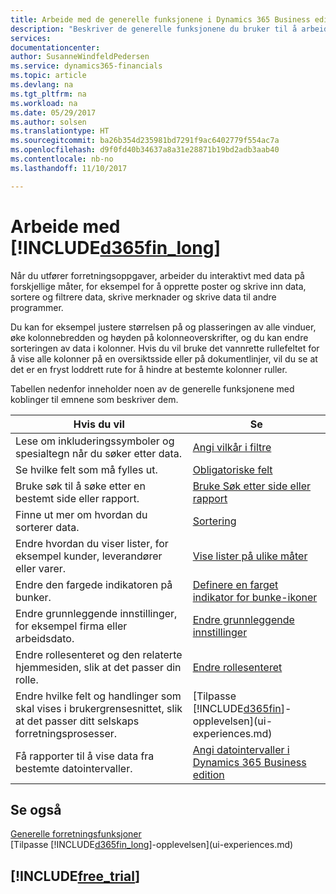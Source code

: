 ```yaml
---
title: Arbeide med de generelle funksjonene i Dynamics 365 Business edition | Microsoft-dokumentasjon
description: "Beskriver de generelle funksjonene du bruker til å arbeide med data i Dynamics 365, for eksempel angi verdier, sortere data og bytte visninger."
services: 
documentationcenter: 
author: SusanneWindfeldPedersen
ms.service: dynamics365-financials
ms.topic: article
ms.devlang: na
ms.tgt_pltfrm: na
ms.workload: na
ms.date: 05/29/2017
ms.author: solsen
ms.translationtype: HT
ms.sourcegitcommit: ba26b354d235981bd7291f9ac6402779f554ac7a
ms.openlocfilehash: d9f0fd40b34637a8a31e28871b19bd2adb3aab40
ms.contentlocale: nb-no
ms.lasthandoff: 11/10/2017

---
```

# <a name="working-with-included365finlongincludesd365finlongmdmd"></a>Arbeide med [!INCLUDE[d365fin_long](includes/d365fin_long_md.md)]
Når du utfører forretningsoppgaver, arbeider du interaktivt med data på forskjellige måter, for eksempel for å opprette poster og skrive inn data, sortere og filtrere data, skrive merknader og skrive data til andre programmer.

Du kan for eksempel justere størrelsen på og plasseringen av alle vinduer, øke kolonnebredden og høyden på kolonneoverskrifter, og du kan endre sorteringen av data i kolonner. Hvis du vil bruke det vannrette rullefeltet for å vise alle kolonner på en oversiktsside eller på dokumentlinjer, vil du se at det er en fryst loddrett rute for å hindre at bestemte kolonner ruller.

Tabellen nedenfor inneholder noen av de generelle funksjonene med koblinger til emnene som beskriver dem.

| Hvis du vil | Se |
| --- | --- |
| Lese om inkluderingssymboler og spesialtegn når du søker etter data. |[Angi vilkår i filtre](ui-enter-criteria-filters.md) |
| Se hvilke felt som må fylles ut. |[Obligatoriske felt](ui-mandatory-fields.md) |
| Bruke søk til å søke etter en bestemt side eller rapport. |[Bruke Søk etter side eller rapport](ui-search.md) |
| Finne ut mer om hvordan du sorterer data. |[Sortering](ui-sorting.md) |
| Endre hvordan du viser lister, for eksempel kunder, leverandører eller varer. |[Vise lister på ulike måter](across-display-lists-different-views.md) |
| Endre den fargede indikatoren på bunker. |[Definere en farget indikator for bunke-ikoner](ui-how-setup-colored-indicator-cues.md) |
| Endre grunnleggende innstillinger, for eksempel firma eller arbeidsdato. |[Endre grunnleggende innstillinger](ui-change-basic-settings.md) |
| Endre rollesenteret og den relaterte hjemmesiden, slik at det passer din rolle. |[Endre rollesenteret](change-role.md) |
| Endre hvilke felt og handlinger som skal vises i brukergrensesnittet, slik at det passer ditt selskaps forretningsprosesser. |[Tilpasse [!INCLUDE[d365fin](includes/d365fin_md.md)]-opplevelsen](ui-experiences.md) |
| Få rapporter til å vise data fra bestemte datointervaller. |[Angi datointervaller i Dynamics 365 Business edition](ui-enter-date-ranges.md) |

## <a name="see-also"></a>Se også
[Generelle forretningsfunksjoner](ui-across-business-areas.md)  
[Tilpasse [!INCLUDE[d365fin_long](includes/d365fin_long_md.md)]-opplevelsen](ui-experiences.md)  

## [!INCLUDE[free_trial](includes/free_trial_md.md)]

